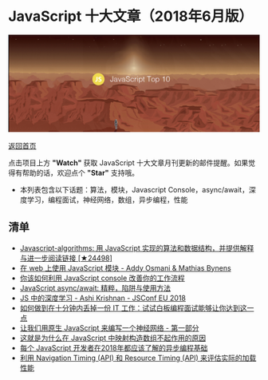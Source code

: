 # JavaScript 十大文章（2018年6月版）

![](./img/201807.jpg )

[返回首页](https://github.com/hijiangtao/javascript-articles-monthly)

点击项目上方 **"Watch"** 获取 JavaScript 十大文章月刊更新的邮件提醒。如果觉得有帮助的话，欢迎点个 **"Star"** 支持哦。

* 本列表包含以下话题：算法，模块，Javascript Console，async/await，深度学习，编程面试，神经网络，数组，异步编程，性能

## 清单

* [Javascript-algorithms: 用 JavaScript 实现的算法和数据结构，并提供解释与进一步阅读链接 [★24498]](https://github.com/trekhleb/javascript-algorithms)
* [在 web 上使用 JavaScript 模块 - Addy Osmani & Mathias Bynens](https://developers.google.com/web/fundamentals/primers/modules)
* [你该如何利用 JavaScript console 改善你的工作流程](https://medium.freecodecamp.org/how-you-can-improve-your-workflow-using-the-javascript-console-bdd7823a9472)
* [JavaScript async/await: 精粹，陷阱与使用方法](https://hackernoon.com/javascript-async-await-the-good-part-pitfalls-and-how-to-use-9b759ca21cda)
* [JS 中的深度学习 - Ashi Krishnan - JSConf EU 2018](https://www.youtube.com/watch?v=SV-cgdobtTA)
* [如何做到在十分钟内丢掉一份 IT 工作：试试白板编程面试能够让你达到这一点](https://hackernoon.com/how-to-lose-an-it-job-in-10-minutes-3d63213c8370)
* [让我们用原生 JavaScript 来编写一个神经网络 - 第一部分](https://www.youtube.com/watch?v=o98qlvrcqiU)
* [这就是为什么在 JavaScript 中映射构造数组不起作用的原因](https://itnext.io/heres-why-mapping-a-constructed-array-doesn-t-work-in-javascript-f1195138615a)
* [每个 JavaScript 开发者在2018年都应该了解的异步编程基础](https://dev.to/siwalik/async-programming-basics-every-js-developer-should-know-in-2018-a9c)
* [利用 Navigation Timing (API) 和 Resource Timing (API) 来评估实际的加载性能](https://developers.google.com/web/fundamentals/performance/navigation-and-resource-timing)